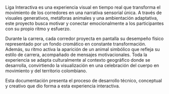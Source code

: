 Liga Interactiva es una experiencia visual en tiempo real que transforma el movimiento de los corredores en una narrativa sensorial única. A través de visuales generativos, metáforas animales y una ambientación adaptativa, este proyecto busca motivar y conectar emocionalmente a los participantes con su propio ritmo y esfuerzo.

Durante la carrera, cada corredor proyecta en pantalla su desempeño físico representado por un fondo cromático en constante transformación. Además, su ritmo activa la aparición de un animal simbólico que refleja su estilo de carrera, acompañado de mensajes motivacionales. Toda la experiencia se adapta culturalmente al contexto geográfico donde se desarrolla, convirtiendo la visualización en una celebración del cuerpo en movimiento y del territorio colombiano.

Esta documentación presenta el proceso de desarrollo técnico, conceptual y creativo que dio forma a esta experiencia interactiva.
